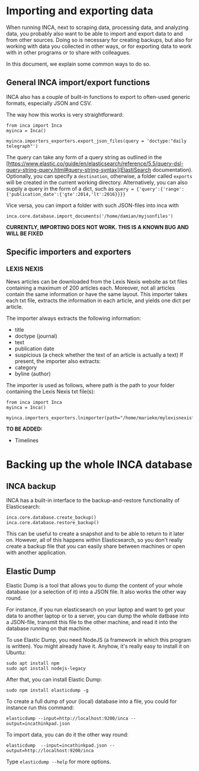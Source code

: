 # Importing and exporting data

When running INCA, next to scraping data, processing data, and analyzing data, you probably also want to be able to import and export data to and from other sources. Doing so is necessary for creating backups, but also for working with data you collected in other ways, or for exporting data to work with in other programs or to share with colleagues. 

In this document, we explain some common ways to do so.




## General INCA import/export functions

INCA also has a couple of built-in functions to export to often-used generic formats, especially JSON and CSV.

The way how this works is very straightforward:

```
from inca import Inca
myinca = Inca()

myinca.importers_exporters.export_json_files(query = 'doctype:"daily telegraph"')
```

The query can take any form of a query string as outlined in the [https://www.elastic.co/guide/en/elasticsearch/reference/5.5/query-dsl-query-string-query.html#query-string-syntax](ElastiSearch documentation). Optionally, you can specify a `destination`, otherwise, a folder called `exports` will be created in the current working directory. Alternatively, you can also supply a query in the form of a dict, such as `query = {'query':{'range':{'publication_date':{'gte':2014,'lt':2016}}}}`



Vice versa, you can import a folder with such JSON-files into inca with
```
inca.core.database.import_documents('/home/damian/myjsonfiles')
```

**CURRENTLY, IMPORTING DOES NOT WORK. THIS IS A KNOWN BUG AND WILL BE FIXED**




## Specific importers and exporters

### LEXIS NEXIS
News articles can be downloaded from the Lexis Nexis website as txt files containing a maximum of 200 articles each. Moreover, not all articles contain the same information or have the same layout. This importer takes each txt file, extracts the information in each article, and yields one dict per article.

The importer always extracts the following information:
- title
- doctype (journal)
- text
- publication date
- suspicious (a check whether the text of an article is actually a text)
If present, the importer also extracts:
- category
- byline (author)

The importer is used as follows, where path is the path to your folder containing the Lexis Nexis txt file(s):
```
from inca import Inca
myinca = Inca()

myinca.importers_exporters.lnimporter(path="/home/marieke/mylexisnexisfiles")
```


**TO BE ADDED:**
- Timelines



# Backing up the whole INCA database



## INCA backup
INCA has a built-in interface to the backup-and-restore functionality of Elasticsearch:
```
inca.core.database.create_backup()
inca.core.database.restore_backup()
```
This can be useful to create a snapshot and to be able to return to it later on. However, all of this happens within Elasticsearch, so you don't really create a backup file that you can easily share between machines or open with another application.


## Elastic Dump
Elastic Dump is a tool that allows you to dump the content of your whole database (or a selection of it) into a JSON file. It also works the other way round. 

For instance, if you run elasticsearch on your laptop and want to get your data to another laptop or to a server, you can dump the whole datbase into a JSON-file, transmit this file to the other machine, and read it into the database running on that machine.

To use Elastic Dump, you need NodeJS (a framework in which this program is written). You might already have it. Anyhow, it's really easy to install it on Ubuntu:
```
sudo apt install npm
sudo apt install nodejs-legacy
```

After that, you can install Elastic Dump:
```
sudo npm install elasticdump -g
```

To create a full dump of your (local) database into a file, you could for instance run this command:

```
elasticdump --input=http://localhost:9200/inca --output=incathinkpad.json
```
To import data, you can do it the other way round:
```
elasticdump  --input=incathinkpad.json --output=http://localhost:9200/inca
```

Type `elasticdump --help` for more options.

